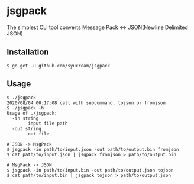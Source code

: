 # jsgpack

The simplest CLI tool converts Message Pack <-> JSON(Newline Delimited JSON)

## Installation

```
$ go get -u github.com/syucream/jsgpack
```

## Usage

```
$ ./jsgpack
2020/08/04 00:17:08 call with subcommand, tojson or fromjson
$ ./jsgpack -h
Usage of ./jsgpack:
  -in string
        input file path
  -out string
        out file
```

```
# JSON -> MsgPack
$ jsgpack -in path/to/input.json -out path/to/output.bin fromjson
$ cat path/to/input.json | jsgpack fromjson > path/to/output.bin

# MsgPack -> JSON
$ jsgpack -in path/to/input.bin -out path/to/output.json tojson
$ cat path/to/input.bin | jsgpack tojson > path/to/output.json
```
